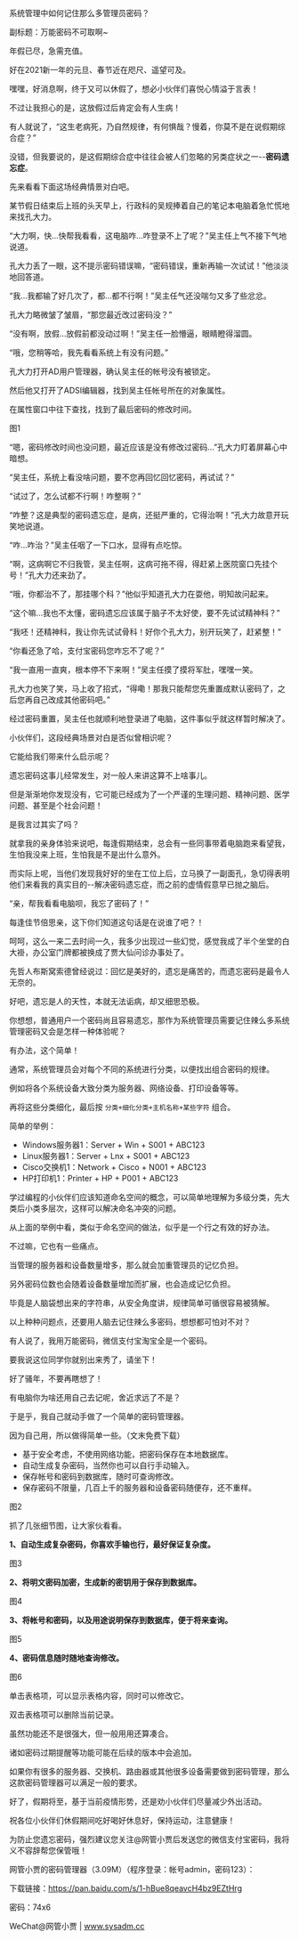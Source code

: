 系统管理中如何记住那么多管理员密码？

 副标题：万能密码不可取啊~



年假已尽，急需充值。

好在2021新一年的元旦、春节近在咫尺、遥望可及。

嘿嘿，好消息啊，终于又可以休假了，想必小伙伴们喜悦心情溢于言表！

不过让我担心的是，这放假过后肯定会有人生病！

有人就说了，“这生老病死，乃自然规律，有何惧哉？慢着，你莫不是在说假期综合症？”

没错，但我要说的，是这假期综合症中往往会被人们忽略的另类症状之一--**密码遗忘症**。

先来看看下面这场经典情景对白吧。



某节假日结束后上班的头天早上，行政科的吴规捧着自己的笔记本电脑着急忙慌地来找孔大力。

“大力啊，快...快帮我看看，这电脑咋...咋登录不上了呢？”吴主任上气不接下气地说道。

孔大力丢了一眼，这不提示密码错误嘛，“密码错误，重新再输一次试试！”他淡淡地回答道。

“我...我都输了好几次了，都...都不行啊！”吴主任气还没喘匀又多了些忿忿。

孔大力略微皱了皱眉，“那您最近改过密码没？”

“没有啊，放假...放假前都没动过啊！”吴主任一脸懵逼，眼睛瞪得溜圆。

“哦，您稍等哈，我先看看系统上有没有问题。”



孔大力打开AD用户管理器，确认吴主任的帐号没有被锁定。

然后他又打开了ADSI编辑器，找到吴主任帐号所在的对象属性。

在属性窗口中往下查找，找到了最后密码的修改时间。

图1



“嗯，密码修改时间也没问题，最近应该是没有修改过密码...”孔大力盯着屏幕心中暗想。

“吴主任，系统上看没啥问题，要不您再回忆回忆密码，再试试？”

“试过了，怎么试都不行啊！咋整啊？”

“咋整？这是典型的密码遗忘症，是病，还挺严重的，它得治啊！”孔大力故意开玩笑地说道。

“咋...咋治？”吴主任咽了一下口水，显得有点吃惊。

“啊，这病啊它不归我管，吴主任啊，这病可拖不得，得赶紧上医院窗口先挂个号！”孔大力还来劲了。

“哦，你都治不了，那挂哪个科？”他似乎知道孔大力在耍他，明知故问起来。

“这个嘛...我也不太懂，密码遗忘应该属于脑子不太好使，要不先试试精神科？”

“我呸！还精神科，我让你先试试骨科！好你个孔大力，别开玩笑了，赶紧整！”

“你看还急了哈，支付宝密码您咋忘不了呢？”

“我一直用一直爽，根本停不下来啊！”吴主任摸了摸将军肚，嘿嘿一笑。

孔大力也笑了笑，马上收了招式，“得嘞！那我只能帮您先重置成默认密码了，之后您再自己改成其他密码吧。”

经过密码重置，吴主任也就顺利地登录进了电脑，这件事似乎就这样暂时解决了。



小伙伴们，这段经典场景对白是否似曾相识呢？

它能给我们带来什么启示呢？

遗忘密码这事儿经常发生，对一般人来讲这算不上啥事儿。

但是渐渐地你发现没有，它可能已经成为了一个严谨的生理问题、精神问题、医学问题、甚至是个社会问题！

是我言过其实了吗？

就拿我的亲身体验来说吧，每逢假期结束，总会有一些同事带着电脑跑来看望我，生怕我没来上班，生怕我是不是出什么意外。

而实际上呢，当他们发现我好好的坐在工位上后，立马换了一副面孔，急切得表明他们来看我的真实目的--解决密码遗忘症，而之前的虚情假意早已抛之脑后。

“亲，帮我看看电脑呗，我忘了密码了！”

每逢佳节倍思亲，这下你们知道这句话是在说谁了吧？！



呵呵，这么一来二去时间一久，我多少出现过一些幻觉，感觉我成了半个坐堂的白大褂，办公室门牌都被换成了贾大仙问诊办事处了。

先哲人布斯窝索德曾经说过：回忆是美好的，遗忘是痛苦的，而遗忘密码是最令人无奈的。

好吧，遗忘是人的天性，本就无法诟病，却又细思恐极。

你想想，普通用户一个密码尚且容易遗忘，那作为系统管理员需要记住辣么多系统管理密码又会是怎样一种体验呢？



有办法，这个简单！

通常，系统管理员会对每个不同的系统进行分类，以便找出组合密码的规律。

例如将各个系统设备大致分类为服务器、网络设备、打印设备等等。

再将这些分类细化，最后按 `分类+细化分类+主机名称+某些字符` 组合。

简单的举例：

* Windows服务器1：Server + Win + S001 + ABC123
* Linux服务器1：Server + Lnx + S001 + ABC123
* Cisco交换机1：Network + Cisco + N001 + ABC123
* HP打印机1：Printer + HP + P001 + ABC123



学过编程的小伙伴们应该知道命名空间的概念，可以简单地理解为多级分类，先大类后小类多层次，这样可以解决命名冲突的问题。

从上面的举例中看，类似于命名空间的做法，似乎是一个行之有效的好办法。

不过嘛，它也有一些痛点。

当管理的服务器和设备数量增多，那么就会加重管理员的记忆负担。

另外密码位数也会随着设备数量增加而扩展，也会造成记忆负担。

毕竟是人脑袋想出来的字符串，从安全角度讲，规律简单可循很容易被猜解。

以上种种问题点，还要用人脑去记住辣么多密码，想想都可怕对不对？

有人说了，我用万能密码，微信支付宝淘宝全是一个密码。

要我说这位同学你就别出来秀了，请坐下！

好了骚年，不要再瞎想了！

有电脑你为啥还用自己去记呢，舍近求远了不是？



于是乎，我自己就动手做了一个简单的密码管理器。

因为自己用，所以做得简单一些。（文末免费下载）

* 基于安全考虑，不使用网络功能，把密码保存在本地数据库。
* 自动生成复杂密码，当然你也可以自行手动输入。
* 保存帐号和密码到数据库，随时可查询修改。
* 保存密码不限量，几百上千的服务器和设备密码随便存，还不重样。

图2



抓了几张细节图，让大家伙看看。

**1、自动生成复杂密码，你喜欢手输也行，最好保证复杂度。**

图3



**2、将明文密码加密，生成新的密钥用于保存到数据库。**

图4



**3、将帐号和密码，以及用途说明保存到数据库，便于将来查询。**

图5



**4、密码信息随时随地查询修改。**

图6



单击表格项，可以显示表格内容，同时可以修改它。

双击表格项可以删除当前记录。

虽然功能还不是很强大，但一般用用还算凑合。

诸如密码过期提醒等功能可能在后续的版本中会追加。

如果你有很多的服务器、交换机、路由器或其他很多设备需要做到密码管理，那么这款密码管理器可以满足一般的要求。



好了，假期将至，基于当前疫情形势，还是劝小伙伴们尽量减少外出活动。

祝各位小伙伴们休假期间吃好喝好休息好，保持运动，注意健康！

为防止您遗忘密码，强烈建议您关注@网管小贾后发送您的微信支付宝密码，我将义不容辞帮您保管哦！



网管小贾的密码管理器（3.09M）（程序登录：帐号admin，密码123）：

下载链接：https://pan.baidu.com/s/1-hBue8qeavcH4bz9EZtHrg

密码：74x6



WeChat@网管小贾 | www.sysadm.cc







